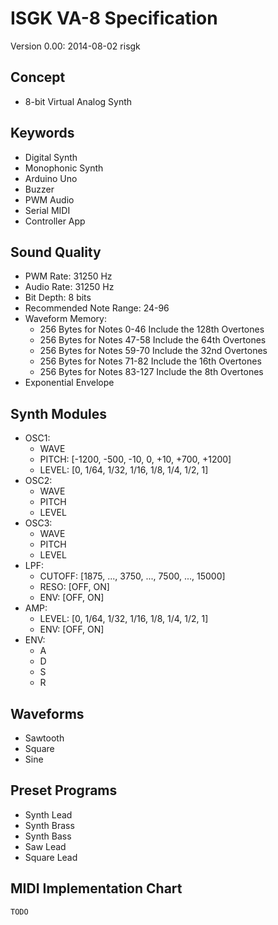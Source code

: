 # ISGK VA-8 Specification

Version 0.00: 2014-08-02 risgk

## Concept

- 8-bit Virtual Analog Synth

## Keywords

- Digital Synth
- Monophonic Synth
- Arduino Uno
- Buzzer
- PWM Audio
- Serial MIDI
- Controller App

## Sound Quality

- PWM Rate: 31250 Hz
- Audio Rate: 31250 Hz
- Bit Depth: 8 bits
- Recommended Note Range: 24-96
- Waveform Memory:
    - 256 Bytes for Notes 0-46 Include the 128th Overtones
    - 256 Bytes for Notes 47-58 Include the 64th Overtones
    - 256 Bytes for Notes 59-70 Include the 32nd Overtones
    - 256 Bytes for Notes 71-82 Include the 16th Overtones
    - 256 Bytes for Notes 83-127 Include the 8th Overtones
- Exponential Envelope

## Synth Modules

- OSC1:
    - WAVE
    - PITCH: [-1200, -500, -10, 0, +10, +700, +1200]
    - LEVEL: [0, 1/64, 1/32, 1/16, 1/8, 1/4, 1/2, 1]
- OSC2:
    - WAVE
    - PITCH
    - LEVEL
- OSC3:
    - WAVE
    - PITCH
    - LEVEL
- LPF:
    - CUTOFF: [1875, ..., 3750, ..., 7500, ..., 15000]
    - RESO: [OFF, ON]
    - ENV: [OFF, ON]
- AMP:
    - LEVEL: [0, 1/64, 1/32, 1/16, 1/8, 1/4, 1/2, 1]
    - ENV: [OFF, ON]
- ENV:
    - A
    - D
    - S
    - R

## Waveforms

- Sawtooth
- Square
- Sine

## Preset Programs

- Synth Lead
- Synth Brass
- Synth Bass
- Saw Lead
- Square Lead

## MIDI Implementation Chart

    TODO
